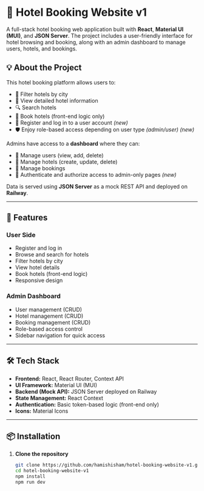 # 🏨 Hotel Booking Website v1

A full-stack hotel booking web application built with **React**, **Material UI (MUI)**, and **JSON Server**. The project includes a user-friendly interface for hotel browsing and booking, along with an admin dashboard to manage users, hotels, and bookings.

## 💡 About the Project

This hotel booking platform allows users to:

- 🌆 Filter hotels by city  
- 🏨 View detailed hotel information  
- 🔍 Search hotels  
- 🧾 Book hotels (front-end logic only)  
- 🔐 Register and log in to a user account *(new)*  
- 🛡️ Enjoy role-based access depending on user type *(admin/user)* *(new)*

Admins have access to a **dashboard** where they can:

- 👤 Manage users (view, add, delete)  
- 🏨 Manage hotels (create, update, delete)  
- 📆 Manage bookings  
- 🔑 Authenticate and authorize access to admin-only pages *(new)*

Data is served using **JSON Server** as a mock REST API and deployed on **Railway**.

---

## 🚀 Features

### User Side
- Register and log in 
- Browse and search for hotels
- Filter hotels by city
- View hotel details
- Book hotels (front-end logic)
- Responsive design

### Admin Dashboard
- User management (CRUD)
- Hotel management (CRUD)
- Booking management (CRUD)
- Role-based access control 
- Sidebar navigation for quick access

---

## 🛠️ Tech Stack

- **Frontend:** React, React Router, Context API  
- **UI Framework:** Material UI (MUI)  
- **Backend (Mock API):** JSON Server deployed on Railway  
- **State Management:** React Context  
- **Authentication:** Basic token-based logic (front-end only)   
- **Icons:** Material Icons  

---


## 📦 Installation

1. **Clone the repository**
   ```bash
   git clone https://github.com/hamishisham/hotel-booking-website-v1.git
   cd hotel-booking-website-v1
   npm install
   npm run dev 
